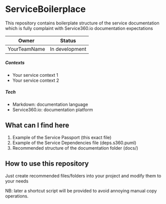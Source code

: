 # ServiceBoilerplace

This repository contains boilerplate structure of the service 
documentation which is fully complaint with Service360.io documentation
expectations

|Owner|Status|
|---|---|
|YourTeamName|In development|

##### Contexts

- Your service context 1
- Your service context 2

##### Tech

- Markdown: documentation language
- Service360.io: documentation platform

## What can I find here

1. Example of the Service Passport (this exact file)
1. Example of the Service Dependencies file (deps.s360.puml)
1. Recommended structure of the documentation folder (docs/)

## How to use this repository

Just create recommended files/folders into your project and modify
them to your needs

NB: later a shortcut script will be provided to avoid annoying manual 
copy operations.  